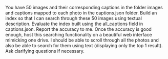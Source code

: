 You have 50 images and their corresponding captions in the folder images and captions mapped to each photo in the captions.json folder. Build an index so that I can search through these 50 images using textual description. Evaluate the index built using the all_captions field in captions.json. Report the accuracy to me. Once the accuracy is good enough, host this searching functionality on a beautiful web interface mimicking one drive. I should be able to scroll through all the photos and also be able to search for them using text (displaying only the top 1 result). Ask clarifying questions if necessary.